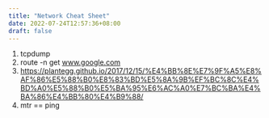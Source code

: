 ```yaml
---
title: "Network Cheat Sheet"
date: 2022-07-24T12:57:36+08:00
draft: false 
---
```


1. tcpdump
2. route -n get www.google.com
3. https://plantegg.github.io/2017/12/15/%E4%BB%8E%E7%9F%A5%E8%AF%86%E5%88%B0%E8%83%BD%E5%8A%9B%EF%BC%8C%E4%BD%A0%E5%88%B0%E5%BA%95%E6%AC%A0%E7%BC%BA%E4%BA%86%E4%BB%80%E4%B9%88/
4. mtr == ping
